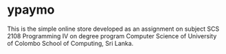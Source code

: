 # ypaymo
This is the simple online store developed as an assignment on subject SCS 2108 Programming IV on degree program Computer Science of University of Colombo School of Computing, Sri Lanka.
